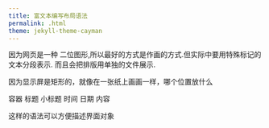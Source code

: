 ```yaml
---
title: 富文本编写布局语法
permalink: .html
theme: jekyll-theme-cayman
---
```


因为网页是一种 二位图形,所以最好的方式是作画的方式.但实际中要用特殊标记的文本分段表示.
而且会把排版用单独的文件展示.

因为显示屏是矩形的，就像在一张纸上画画一样，哪个位置放什么

容器
    标题  小标题
    时间 日期
    内容

这样的语法可以方便描述界面对象



